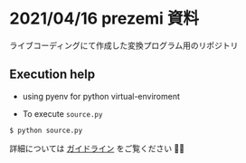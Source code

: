 
# 2021/04/16 prezemi 資料

ライブコーディングにて作成した変換プログラム用のリポジトリ

## Execution help

* using pyenv for python virtual-enviroment

* To execute `source.py`

```shell
$ python source.py
```

詳細については [ガイドライン](./guideline.md) をご覧ください 🙇‍♂️
